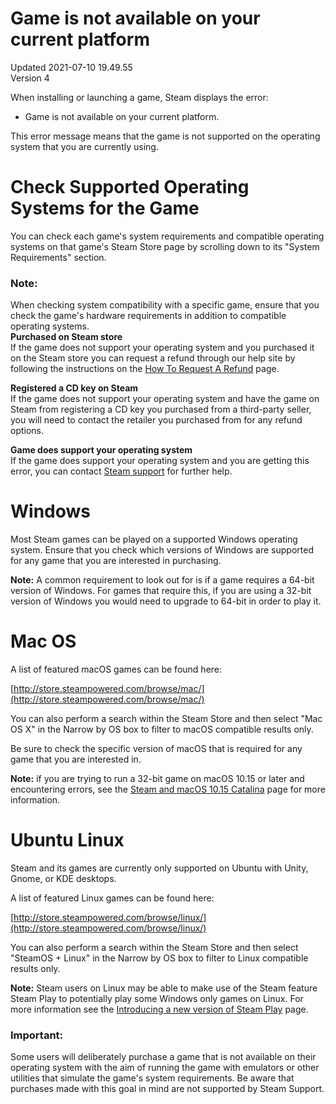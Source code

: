 # Game is not available on your current platform
Updated 2021-07-10 19.49.55  
Version 4  

When installing or launching a game, Steam displays the error:  
* Game is not available on your current platform.
    
This error message means that the game is not supported on the operating system that you are currently using.  
  
# Check Supported Operating Systems for the Game
  
You can check each game's system requirements and compatible operating systems on that game's Steam Store page by scrolling down to its "System Requirements" section.  
  
  ### Note:
When checking system compatibility with a specific game, ensure that you check the game's hardware requirements in addition to compatible operating systems.  
**Purchased on Steam store**  
If the game does not support your operating system and you purchased it on the Steam store you can request a refund through our help site by following the instructions on the [How To Request A Refund](https://help.steampowered.com/en/faqs/view/784C-923B-A4A1-C825) page.  
  
**Registered a CD key on Steam**  
If the game does not support your operating system and have the game on Steam from registering a CD key you purchased from a third-party seller, you will need to contact the retailer you purchased from for any refund options.  
  
**Game does support your operating system**  
If the game does support your operating system and you are getting this error, you can contact [Steam support](https://help.steampowered.com/) for further help.  
  
  
# Windows
Most Steam games can be played on a supported Windows operating system. Ensure that you check which versions of Windows are supported for any game that you are interested in purchasing.   
  
**Note:** A common requirement to look out for is if a game requires a 64-bit version of Windows. For games that require this, if you are using a 32-bit version of Windows you would need to upgrade to 64-bit in order to play it.  
  
  
# Mac OS
A list of featured macOS games can be found here:  
  
[http://store.steampowered.com/browse/mac/](http://store.steampowered.com/browse/mac/)  
  
You can also perform a search within the Steam Store and then select "Mac OS X" in the Narrow by OS box to filter to macOS compatible results only.  
  
Be sure to check the specific version of macOS that is required for any game that you are interested in.  
  
**Note:** if you are trying to run a 32-bit game on macOS 10.15 or later and encountering errors, see the [Steam and macOS 10.15 Catalina](https://help.steampowered.com/en/faqs/view/5E0D-522A-4E62-B6EF) page for more information.  
  
  
# Ubuntu Linux
Steam and its games are currently only supported on Ubuntu with Unity, Gnome, or KDE desktops.  
  
A list of featured Linux games can be found here:  
  
[http://store.steampowered.com/browse/linux/](http://store.steampowered.com/browse/linux/)  
  
You can also perform a search within the Steam Store and then select "SteamOS + Linux" in the Narrow by OS box to filter to Linux compatible results only.  
  
**Note:** Steam users on Linux may be able to make use of the Steam feature Steam Play to potentially play some Windows only games on Linux. For more information see the [Introducing a new version of Steam Play](https://steamcommunity.com/games/221410/announcements/detail/1696055855739350561) page.  
  
  ### Important:
Some users will deliberately purchase a game that is not available on their operating system with the aim of running the game with emulators or other utilities that simulate the game's system requirements. Be aware that purchases made with this goal in mind are not supported by Steam Support.